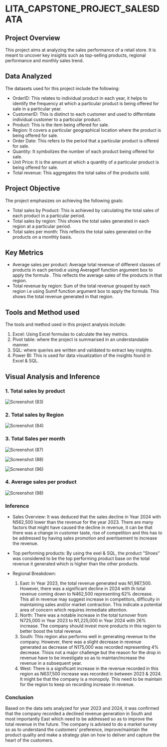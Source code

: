 # LITA_CAPSTONE_PROJECT_SALESDATA

## Project Overview

This project aims at analyzing the sales performance of a retail store. It is meant to uncover key insights such as top-selling products, regional performance and monthly sales trend.

## Data Analyzed

The datasets used for this project include the following:
- OrderID: This relates to individual product in each year, it helps to identify the frequency at which a particular product is being offered for sale in a particular year.
- CustomerID: This is distinct to each customer and used to differntiate individual customer to a particular product.
- Product: This is the item being offered for sale.
- Region: It covers a particular geographical location where the product is being offered for sale.
- Order Date: This refers to the period that a particular product is offered for sale.
- Quantity: It symbolizes the number of each product being offered for sale.
- Unit Price: It is the amount at which a quantity of a particular product is being offered for sale.
- Total revenue: This aggregates the total sales of the products sold.

## Project Objective

The project emphasizes on achieving the following goals:
- Total sales by Product: This is achieved by calculating the total sales of each product in a particular period.
- Total sales by region: This shows the total sales generated in each region at a particular period.
- Total sales per month: This reflects the total sales generated on the products on a monthly basis.

## Key Metrics

- Average sales per product: Average total revenue of different classes of products in each periodi.e using Averageif function argument box to apply the formula . This reflects the average sales of the products in that region.
- Total revenue by region: Sum of the total revenue grouped by each region i.e using Sumif function argument box to apply the formula. This shows the total revenue generated in that region.

## Tools and Method used

The tools and method used in this project analysis include:
1. Excel: Using Excel formulas to calculate the key metrics.
2. Pivot table: where the project is summarised in an understandable manner.
3. SQL: where queries are written and validated to extract key insights.
4. Power BI: This is used for data visualization of the insights found in Excel & SQL.

## Visual Analysis and Inference

### 1. Total sales by product

![Screenshot (83)](https://github.com/user-attachments/assets/a26ffc45-99e0-453c-9fbe-89211cc05043)

### 2. Total sales by Region

![Screenshot (84)](https://github.com/user-attachments/assets/ac27b920-98d7-4b25-9eab-22aef8e55977)

### 3. Total Sales per month

![Screenshot (87)](https://github.com/user-attachments/assets/0b793aed-6a46-4fc4-a898-036c3c09494b)

![Screenshot (88)](https://github.com/user-attachments/assets/900d9f1d-2537-4aed-89ab-3ed103d7b3c6)

![Screenshot (96)](https://github.com/user-attachments/assets/c1527c80-b187-4de6-8619-d35107387ebb)

### 4. Average sales per product

![Screenshot (98)](https://github.com/user-attachments/assets/5ec01ce0-eb2b-4e3d-8bd0-7c2796d18d94)


### Inference

- Sales Overview: It was deduced that the sales decline in Year 2024 with N562,500 lower than the revenue for the year 2023. There are many factors that might have caused the decline in revenue, it can be that there was a change in customer taste, rise of competition and this has to be addressed by having sales promotion and avertisement to increase the revenue.

- Top performing products: By using the exel & SQL, the product "Shoes" was considered to be the top performing product base on the total revenue it generated which is higher than the other products.

- Regional Breakdown:
  1. East: In Year 2023, the total revenue generated was N1,987,500. However, there was a significant decline in 2024 with th  total revenue coming down to N462,500 representing 62% decrease. This all in revenue may suggest increase in competitors, difficulty in maintaining sales and/or market contraction. This indicate a potential area of concern which requires immediate attention.
  2. North: There was a notable increase in the total turnover from N725,000 in Year 2023 to N1,225,000 in Year 2024 with 26% increase. The company should invest more products in this region to better boost the total revenue.
  3. South: This region also performs well in generating revenue to the company. However, there was a slight decrease in revenue generated as decrease of N175,000 was recorded representing 4% decrease. Thisis not a major challenge but the reason for the drop in revenue have to be investigate so as to maintan/increase the revenue in a subsequent year.
  4. West: There is a significant increase in the revenue recorded in this region as N637,500 increase was recorded in between 2023 & 2024. It might be that the company is a monopoly. This need to be maintain for the region to keep on recording increase in revenue.
  

### Conclusion

Based on the data sets analyzed for year 2023 and 2024, it was confirmed that the company recorded a declined revenue generation in South and most importantly East which need to be addressed so as to improve the total revenue in the future. The company is advised to do a market survey so as to understand the customers' preference, improve/maintain the product quality and make a strategy plan on how to deliver and capture the heart of the customers.




